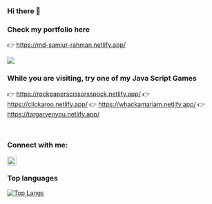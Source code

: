 ### Hi there 👋

### Check my portfolio here 
👉 https://md-samiur-rahman.netlify.app/

![](https://komarev.com/ghpvc/?username=scottishsummer98&label=PROFILE+VIEWS)

### While you are visiting, try one of my Java Script Games
👉 https://rockpaperscissorsspock.netlify.app/
👉 https://clickaroo.netlify.app/
👉 https://whackamariam.netlify.app/
👉 https://targaryenyou.netlify.app/

<br/>

### Connect with me:

[<img align="left" alt="priom7| LinkedIn" width="22px" text_color="blue" src="https://cdn.jsdelivr.net/npm/simple-icons@v3/icons/linkedin.svg" />][linkedin]  

<br />

### Top languages

[![Top Langs](https://github-readme-stats.vercel.app/api/top-langs/?username=scottishsummer98&layout=compact&bg_color=000000&text_color=feff89&show_icons=true&title_color=black&icon_color=white)](https://github.com/scottishsummer98)

<br   />   

[linkedin]: https://www.linkedin.com/in/scottishsummer/
